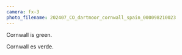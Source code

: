 ```yaml
---
camera: fx-3
photo_filename: 202407_CO_dartmoor_cornwall_spain_000098210023
---
```


Cornwall is green.

Cornwall es verde.
